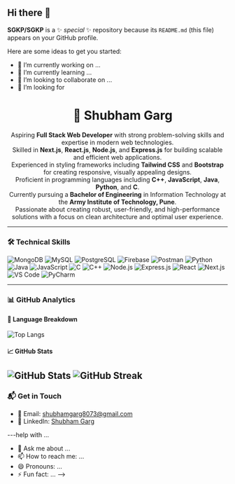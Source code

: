 ## Hi there 👋
**SGKP/SGKP** is a ✨ _special_ ✨ repository because its `README.md` (this file) appears on your GitHub profile.

Here are some ideas to get you started:

- 🔭 I’m currently working on ...
- 🌱 I’m currently learning ...
- 👯 I’m looking to collaborate on ...
- 🤔 I’m looking for <h1 align="center">🚀 Shubham Garg</h1>

<p align="center">
  Aspiring <strong>Full Stack Web Developer</strong> with strong problem-solving skills and expertise in modern web technologies.<br>
  Skilled in <strong>Next.js</strong>, <strong>React.js</strong>, <strong>Node.js</strong>, and <strong>Express.js</strong> for building scalable and efficient web applications.<br>
  Experienced in styling frameworks including <strong>Tailwind CSS</strong> and <strong>Bootstrap</strong> for creating responsive, visually appealing designs.<br>
  Proficient in programming languages including <strong>C++</strong>, <strong>JavaScript</strong>, <strong>Java</strong>, <strong>Python</strong>, and <strong>C</strong>.<br>
  Currently pursuing a <strong>Bachelor of Engineering</strong> in Information Technology at the <strong>Army Institute of Technology, Pune</strong>.<br>
  Passionate about creating robust, user-friendly, and high-performance solutions with a focus on clean architecture and optimal user experience.
</p>


---

### 🛠 Technical Skills  

![MongoDB](https://img.shields.io/badge/MongoDB-47A248?style=for-the-badge&logo=mongodb&logoColor=white)
![MySQL](https://img.shields.io/badge/MySQL-4479A1?style=for-the-badge&logo=mysql&logoColor=white)
![PostgreSQL](https://img.shields.io/badge/PostgreSQL-336791?style=for-the-badge&logo=postgresql&logoColor=white)
![Firebase](https://img.shields.io/badge/Firebase-FFCA28?style=for-the-badge&logo=firebase&logoColor=black)
![Postman](https://img.shields.io/badge/Postman-FF6C37?style=for-the-badge&logo=postman&logoColor=white)
![Python](https://img.shields.io/badge/Python-3776AB?style=for-the-badge&logo=python&logoColor=white)
![Java](https://img.shields.io/badge/Java-007396?style=for-the-badge&logo=java&logoColor=white)
![JavaScript](https://img.shields.io/badge/JavaScript-F7DF1E?style=for-the-badge&logo=javascript&logoColor=black)
![C](https://img.shields.io/badge/C-A8B9CC?style=for-the-badge&logo=c&logoColor=black)
![C++](https://img.shields.io/badge/C++-00599C?style=for-the-badge&logo=cplusplus&logoColor=white)
![Node.js](https://img.shields.io/badge/Node.js-339933?style=for-the-badge&logo=node.js&logoColor=white)
![Express.js](https://img.shields.io/badge/Express.js-000000?style=for-the-badge&logo=express&logoColor=white)
![React](https://img.shields.io/badge/React-20232A?style=for-the-badge&logo=react&logoColor=61DAFB)
![Next.js](https://img.shields.io/badge/Next.js-000000?style=for-the-badge&logo=nextdotjs&logoColor=white)
![VS Code](https://img.shields.io/badge/VS%20Code-007ACC?style=for-the-badge&logo=visualstudiocode&logoColor=white)
![PyCharm](https://img.shields.io/badge/PyCharm-000000?style=for-the-badge&logo=pycharm&logoColor=white)


---

### 📊 GitHub Analytics

#### 📌 Language Breakdown
![Top Langs](https://github-readme-stats.vercel.app/api/top-langs/?username=SGKP&layout=compact&theme=radical)

#### 📈 GitHub Stats  
![GitHub Stats](https://github-readme-stats.vercel.app/api?username=SGKP&show_icons=true&theme=radical&count_private=true)
![GitHub Streak](https://github-readme-streak-stats.herokuapp.com?user=SGKP&theme=radical&hide_border=false)
---


### 📬 Get in Touch  

- 📧 Email: [shubhamgarg8073@gmail.com](mailto:shubhamgarg8073@gmail.com)  
- 🔗 LinkedIn: [Shubham Garg](https://www.linkedin.com/in/shubham-garg-740034289/)

---help with ...
- 💬 Ask me about ...
- 📫 How to reach me: ...
- 😄 Pronouns: ...
- ⚡ Fun fact: ...
-->
